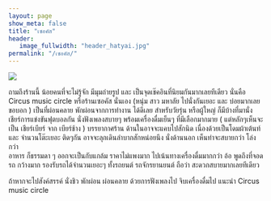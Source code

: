 ```yaml
---
layout: page
show_meta: false
title: "เซอคัส"
header:
   image_fullwidth: "header_hatyai.jpg"
permalink: "/เซอคัส/"
---
```

<img class="t20" src="{{ site.url }}/images/เซอคัส.jpg">

ถามถึงร้านนี้ น้อยคนที่จะไม่รู้จัก  มีมุมถ่ายรูป และ เป็นจุดเช๊คอินที่นิยมกันมากเลยทีเดียว
นั่นคือ Circus music circle  หรือร้านเซอคัส นั่นเอง  (หนุ่ม สาว มหาลัย ไปนั่งกันเยอะ และ
บ่อยมากเลย ขอบอก ) เป็นที่ผ่อนคลาย พักผ่อนจากการทำงาน ได้ดีเลย
สำหรับวัยรุ่น หรือผู้ใหญ่ ก็มีบ้างที่มานั่งเชียร์การแข่งขันฟุตบอลกัน  นั่งฟังเพลงสบายๆ พร้อมเครื่องดื่มเย็นๆ ที่มีเลือกมากมาย
 ( แต่หลักๆเห็นจะเป็น เชียร์เบียร์ จาก เบียร์ช้าง )  บรรยากาศร้าน ด้านในอาจจะแคบไปสักนิด เนื่องด้วยเป็นโดมผ้าเต้นท์ และ 
จำนวนโต๊ะเยอะ ติดๆกัน อาจจะลุกเดินลำบากสักหน่อยนึง  นั่งด้านนอก เห็นท่าจะสบายกว่า โล่งกว่า  
	อาหาร ก็ธรรมดา ๆ ออกจะเป็นกับแกล้ม ราคาไม่แพงมาก  ไปเน้นทางเครื่องดื่มมากกว่า 
อ้อ พูดถึงที่จอดรถ กว้างมาก รองรับรถได้จำนวนเยอะๆ ทั้งรถยนต์ รถจักรยานยนต์  ถือว่า สะดวกสบายมากเลยทีเดียว

ถ้าหากจะไปสังค์สรรค์ นั่งชิว พักผ่อน ผ่อนคลาย ด้วยการฟังเพลงไป จิบเครื่องดื่มไป  แนะนำ Circus music circle
